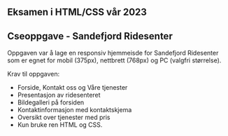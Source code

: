 ## Eksamen i HTML/CSS vår 2023

## Cseoppgave - Sandefjord Ridesenter
Oppgaven var å lage en responsiv hjemmeisde for Sandefjord Ridesenter som er egnet for mobil (375px), nettbrett (768px) og PC (valgfri størrelse).

Krav til oppgaven:
- Forside, Kontakt oss og Våre tjenester
- Presentasjon av ridesenteret
- Bildegalleri på forsiden
- Kontaktinformasjon med kontaktskjema
- Oversikt over tjenester med pris
- Kun bruke ren HTML og CSS.
